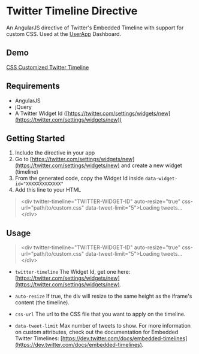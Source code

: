 # Twitter Timeline Directive
An AngularJS directive of Twitter's Embedded Timeline with support for custom CSS. Used at the [UserApp](https://www.userapp.io/) Dashboard.

## Demo
[CSS Customized Twitter Timeline](http://userapp-io.github.io/twitter-timeline-angularjs/demo/demo.html)

## Requirements

* AngularJS
* jQuery
* A Twitter Widget Id ([https://twitter.com/settings/widgets/new](https://twitter.com/settings/widgets/new))

## Getting Started

1. Include the directive in your app
2. Go to [https://twitter.com/settings/widgets/new](https://twitter.com/settings/widgets/new) and create a new widget (timeline)
3. From the generated code, copy the Widget Id inside ``data-widget-id="XXXXXXXXXXXXX"``
4. Add this line to your HTML
    
> &lt;div twitter-timeline="TWITTER-WIDGET-ID" auto-resize="true" css-url="path/to/custom.css" data-tweet-limit="5"&gt;Loading tweets...&lt;/div&gt;

## Usage
> &lt;div twitter-timeline="TWITTER-WIDGET-ID" auto-resize="true" css-url="path/to/custom.css" data-tweet-limit="5"&gt;Loading tweets...&lt;/div&gt;

* ``twitter-timeline``
The Widget Id, get one here: [https://twitter.com/settings/widgets/new](https://twitter.com/settings/widgets/new).

* ``auto-resize``
If true, the div will resize to the same height as the iframe's content (the timeline).

* ``css-url``
The url to the CSS file that you want to apply on the timeline.

* ``data-tweet-limit``
Max number of tweets to show. For more information on custom attributes, check out the documentation for Embedded Twitter Timelines: [https://dev.twitter.com/docs/embedded-timelines](https://dev.twitter.com/docs/embedded-timelines).
